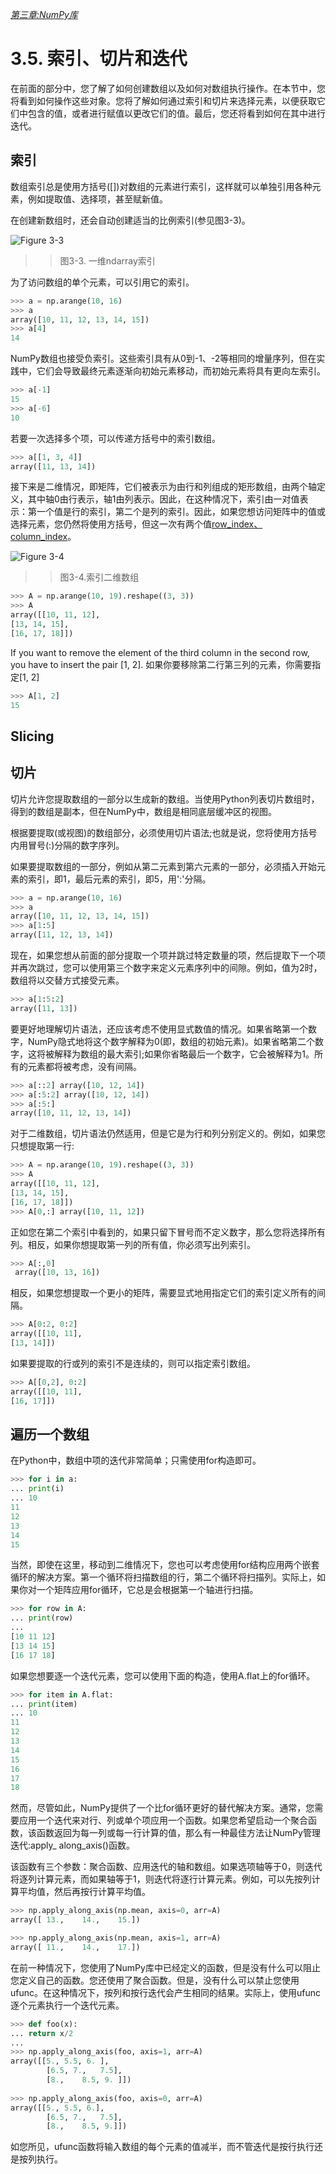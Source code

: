 
[*第三章:NumPy库*](./README.md)


# 3.5. 索引、切片和迭代

在前面的部分中，您了解了如何创建数组以及如何对数组执行操作。在本节中，您将看到如何操作这些对象。您将了解如何通过索引和切片来选择元素，以便获取它们中包含的值，或者进行赋值以更改它们的值。最后，您还将看到如何在其中进行迭代。


## 索引

数组索引总是使用方括号([])对数组的元素进行索引，这样就可以单独引用各种元素，例如提取值、选择项，甚至赋新值。

在创建新数组时，还会自动创建适当的比例索引(参见图3-3)。


![Figure 3-3](images/figure-3-3.png)
>> 图3-3. 一维ndarray索引

为了访问数组的单个元素，可以引用它的索引。
```python
>>> a = np.arange(10, 16)
>>> a
array([10, 11, 12, 13, 14, 15])
>>> a[4]
14
```

NumPy数组也接受负索引。这些索引具有从0到-1、-2等相同的增量序列，但在实践中，它们会导致最终元素逐渐向初始元素移动，而初始元素将具有更向左索引。
```python
>>> a[-1]
15
>>> a[-6]
10
```

若要一次选择多个项，可以传递方括号中的索引数组。
```python
>>> a[[1, 3, 4]]
array([11, 13, 14])

```

接下来是二维情况，即矩阵，它们被表示为由行和列组成的矩形数组，由两个轴定义，其中轴0由行表示，轴1由列表示。因此，在这种情况下，索引由一对值表示：第一个值是行的索引，第二个是列的索引。因此，如果您想访问矩阵中的值或选择元素，您仍然将使用方括号，但这一次有两个值[row_index、column_index](参见图3-4)。

![Figure 3-4](images/figure-3-4.png)
>> 图3-4.索引二维数组

```python
>>> A = np.arange(10, 19).reshape((3, 3))
>>> A
array([[10, 11, 12],
[13, 14, 15],
[16, 17, 18]])
```

If you want to remove the element of the third column in the second row, you have to insert the pair [1, 2].
如果你要移除第二行第三列的元素，你需要指定[1, 2]

```python
>>> A[1, 2]
15
```

## Slicing
## 切片

切片允许您提取数组的一部分以生成新的数组。当使用Python列表切片数组时，得到的数组是副本，但在NumPy中，数组是相同底层缓冲区的视图。

根据要提取(或视图)的数组部分，必须使用切片语法;也就是说，您将使用方括号内用冒号(:)分隔的数字序列。

如果要提取数组的一部分，例如从第二元素到第六元素的一部分，必须插入开始元素的索引，即1，最后元素的索引，即5，用':'分隔。
```python
>>> a = np.arange(10, 16)
>>> a
array([10, 11, 12, 13, 14, 15])
>>> a[1:5]
array([11, 12, 13, 14])
```

现在，如果您想从前面的部分提取一个项并跳过特定数量的项，然后提取下一个项并再次跳过，您可以使用第三个数字来定义元素序列中的间隙。例如，值为2时，数组将以交替方式接受元素。
```python
>>> a[1:5:2]
array([11, 13])
```

要更好地理解切片语法，还应该考虑不使用显式数值的情况。如果省略第一个数字，NumPy隐式地将这个数字解释为0(即，数组的初始元素)。如果省略第二个数字，这将被解释为数组的最大索引;如果你省略最后一个数字，它会被解释为1。所有的元素都将被考虑，没有间隔。

```python
>>> a[::2] array([10, 12, 14])
>>> a[:5:2] array([10, 12, 14])
>>> a[:5:]
array([10, 11, 12, 13, 14])
```

对于二维数组，切片语法仍然适用，但是它是为行和列分别定义的。例如，如果您只想提取第一行:
```python
>>> A = np.arange(10, 19).reshape((3, 3))
>>> A
array([[10, 11, 12],
[13, 14, 15],
[16, 17, 18]])
>>> A[0,:] array([10, 11, 12])
```

正如您在第二个索引中看到的，如果只留下冒号而不定义数字，那么您将选择所有列。相反，如果你想提取第一列的所有值，你必须写出列索引。
```python
>>> A[:,0]
 array([10, 13, 16])
```

相反，如果您想提取一个更小的矩阵，需要显式地用指定它们的索引定义所有的间隔。
```python
>>> A[0:2, 0:2]
array([[10, 11],
[13, 14]])
```

如果要提取的行或列的索引不是连续的，则可以指定索引数组。
```python
>>> A[[0,2], 0:2]
array([[10, 11],
[16, 17]])

```


## 遍历一个数组

在Python中，数组中项的迭代非常简单；只需使用for构造即可。
```python
>>> for i in a:
...	print(i)
... 10
11
12
13
14
15
```

当然，即使在这里，移动到二维情况下，您也可以考虑使用for结构应用两个嵌套循环的解决方案。第一个循环将扫描数组的行，第二个循环将扫描列。实际上，如果你对一个矩阵应用for循环，它总是会根据第一个轴进行扫描。
```python
>>> for row in A:
...	print(row)
...
[10 11 12]
[13 14 15]
[16 17 18]
```

如果您想要逐一个迭代元素，您可以使用下面的构造，使用A.flat上的for循环。
```python
>>> for item in A.flat:
...	print(item)
... 10
11
12
13
14
15
16
17
18
```

然而，尽管如此，NumPy提供了一个比for循环更好的替代解决方案。通常，您需要应用一个迭代来对行、列或单个项应用一个函数。如果您希望启动一个聚合函数，该函数返回为每一列或每一行计算的值，那么有一种最佳方法让NumPy管理迭代:apply_ along_axis()函数。

该函数有三个参数：聚合函数、应用迭代的轴和数组。如果选项轴等于0，则迭代将逐列计算元素，而如果轴等于1，则迭代将逐行计算元素。例如，可以先按列计算平均值，然后再按行计算平均值。
```python
>>> np.apply_along_axis(np.mean, axis=0, arr=A) 
array([ 13.,	14.,	15.])

>>> np.apply_along_axis(np.mean, axis=1, arr=A) 
array([ 11.,	14.,	17.])
```

在前一种情况下，您使用了NumPy库中已经定义的函数，但是没有什么可以阻止您定义自己的函数。您还使用了聚合函数。但是，没有什么可以禁止您使用ufunc。在这种情况下，按列和按行迭代会产生相同的结果。实际上，使用ufunc逐个元素执行一个迭代元素。
```python
>>> def foo(x):
...	return x/2
...
>>> np.apply_along_axis(foo, axis=1, arr=A) 
array([[5.,	5.5, 6. ],
        [6.5, 7.,	7.5],
        [8.,	8.5, 9. ]])
    
>>> np.apply_along_axis(foo, axis=0, arr=A) 
array([[5.,	5.5, 6.],
        [6.5, 7.,	7.5],
        [8.,	8.5, 9.]])

```

如您所见，ufunc函数将输入数组的每个元素的值减半，而不管迭代是按行执行还是按列执行。



